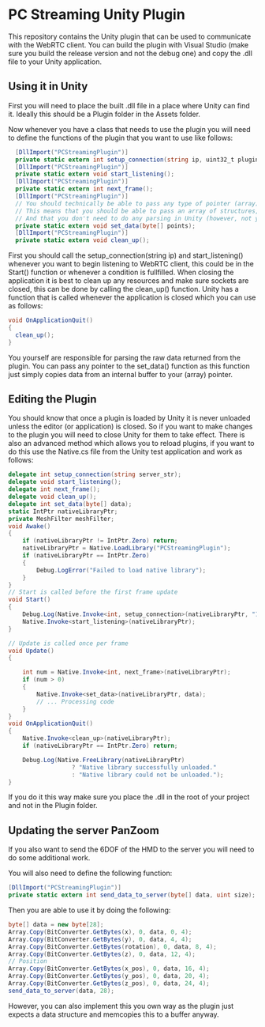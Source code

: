 # PC Streaming Unity Plugin
This repository contains the Unity plugin that can be used to communicate with the WebRTC client. You can build the plugin with Visual Studio (make sure you build the release version and not the debug one) and copy the .dll file to your Unity application.

## Using it in Unity
First you will need to place the built .dll file in a place where Unity can find it. Ideally this should be a Plugin folder in the Assets folder. 

Now whenever you have a class that needs to use the plugin you will need to define the functions of the plugin that you want to use like follows:

```csharp
  [DllImport("PCStreamingPlugin")]
  private static extern int setup_connection(string ip, uint32_t plugin);
  [DllImport("PCStreamingPlugin")]
  private static extern void start_listening();
  [DllImport("PCStreamingPlugin")]
  private static extern int next_frame();
  [DllImport("PCStreamingPlugin")]
  // You should technically be able to pass any type of pointer (array) to the plugin, however this has not yet been tested
  // This means that you should be able to pass an array of structures, i.e. points, and that the array should fill itself
  // And that you don't need to do any parsing in Unity (however, not yet tested)
  private static extern void set_data(byte[] points);
  [DllImport("PCStreamingPlugin")]
  private static extern void clean_up();
```

First you should call the setup_connection(string ip) and start_listening() whenever you want to begin listening to WebRTC client, this could be in the Start() function or whenever a condition is fullfilled. When closing the application it is best to clean up any resources and make sure sockets are closed, this can be done by calling the clean_up() function. Unity has a function that is called whenever the application is closed which you can use as follows:

```csharp
void OnApplicationQuit()
{
  clean_up();
}
```

You yourself are responsible for parsing the raw data returned from the plugin. You can pass any pointer to the set_data() function as this function just simply copies data from an internal buffer to your (array) pointer.

## Editing the Plugin
You should know that once a plugin is loaded by Unity it is never unloaded unless the editor (or application) is closed. So if you want to make changes to the plugin you will need to close Unity for them to take effect. There is also an advanced method which allows you to reload plugins, if you want to do this use the Native.cs file from the Unity test application and work as follows:

```csharp
delegate int setup_connection(string server_str);
delegate void start_listening();
delegate int next_frame();
delegate void clean_up();
delegate int set_data(byte[] data);
static IntPtr nativeLibraryPtr;
private MeshFilter meshFilter;
void Awake()
{
    if (nativeLibraryPtr != IntPtr.Zero) return;
    nativeLibraryPtr = Native.LoadLibrary("PCStreamingPlugin");
    if (nativeLibraryPtr == IntPtr.Zero)
    {
        Debug.LogError("Failed to load native library");
    }
}
// Start is called before the first frame update
void Start()
{
    Debug.Log(Native.Invoke<int, setup_connection>(nativeLibraryPtr, "172.22.107.250"));
    Native.Invoke<start_listening>(nativeLibraryPtr);
}

// Update is called once per frame
void Update()
{

    int num = Native.Invoke<int, next_frame>(nativeLibraryPtr);
    if (num > 0)
    {
        Native.Invoke<set_data>(nativeLibraryPtr, data);
        // ... Processing code
    }
}
void OnApplicationQuit()
{
    Native.Invoke<clean_up>(nativeLibraryPtr);
    if (nativeLibraryPtr == IntPtr.Zero) return;

    Debug.Log(Native.FreeLibrary(nativeLibraryPtr)
                  ? "Native library successfully unloaded."
                  : "Native library could not be unloaded.");
}
```

If you do it this way make sure you place the .dll in the root of your project and not in the Plugin folder.

## Updating the server PanZoom
If you also want to send the 6DOF of the HMD to the server you will need to do some additional work.

You will also need to define the following function:

```csharp
[DllImport("PCStreamingPlugin")]
private static extern int send_data_to_server(byte[] data, uint size);
```

Then you are able to use it by doing the following:

```csharp
byte[] data = new byte[28];
Array.Copy(BitConverter.GetBytes(x), 0, data, 0, 4);
Array.Copy(BitConverter.GetBytes(y), 0, data, 4, 4);
Array.Copy(BitConverter.GetBytes(rotation), 0, data, 8, 4);
Array.Copy(BitConverter.GetBytes(z), 0, data, 12, 4);
// Position
Array.Copy(BitConverter.GetBytes(x_pos), 0, data, 16, 4);
Array.Copy(BitConverter.GetBytes(y_pos), 0, data, 20, 4);
Array.Copy(BitConverter.GetBytes(z_pos), 0, data, 24, 4);
send_data_to_server(data, 28);
```
However, you can also implement this you own way as the plugin just expects a data structure and memcopies this to a buffer anyway.
